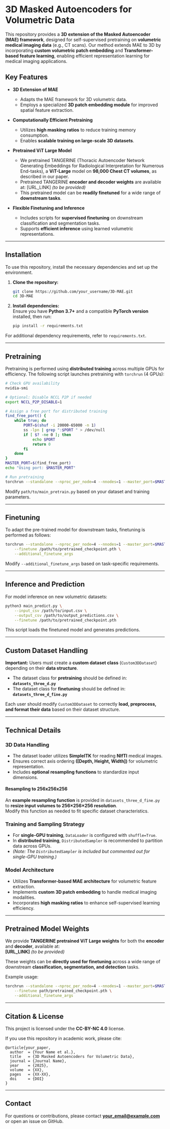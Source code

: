 # 3D Masked Autoencoders for Volumetric Data

This repository provides a **3D extension of the Masked Autoencoder (MAE) framework**, designed for self-supervised pretraining on **volumetric medical imaging data** (e.g., CT scans). Our method extends MAE to 3D by incorporating **custom volumetric patch embedding** and **Transformer-based feature learning**, enabling efficient representation learning for medical imaging applications.

## Key Features

- **3D Extension of MAE**  
  - Adapts the MAE framework for 3D volumetric data.  
  - Employs a specialized **3D patch embedding module** for improved spatial feature extraction.  

- **Computationally Efficient Pretraining**  
  - Utilizes **high masking ratios** to reduce training memory consumption.  
  - Enables **scalable training on large-scale 3D datasets**.  

- **Pretrained ViT Large Model**  
  - We pretrained TANGERINE (Thoracic Autoencoder Network Generating Embeddings for Radiological Interpretation for Numerous End-tasks), a **ViT-Large** model on **98,000 Chest CT volumes**, as described in our paper.  
  - Pretrained TANGERINE **encoder and decoder weights** are available at: [URL_LINK] *(to be provided)*  
  - This pretrained model can be **readily finetuned** for a wide range of **downstream tasks**.

- **Flexible Finetuning and Inference**  
  - Includes scripts for **supervised finetuning** on downstream classification and segmentation tasks.  
  - Supports **efficient inference** using learned volumetric representations.  

---

## Installation

To use this repository, install the necessary dependencies and set up the environment.

1. **Clone the repository:**
   ```bash
   git clone https://github.com/your_username/3D-MAE.git
   cd 3D-MAE
   ```

2. **Install dependencies:**  
   Ensure you have **Python 3.7+** and a compatible **PyTorch version** installed, then run:
   ```bash
   pip install -r requirements.txt
   ```

For additional dependency requirements, refer to `requirements.txt`.

---

## Pretraining

Pretraining is performed using **distributed training** across multiple GPUs for efficiency. The following script launches pretraining with `torchrun` (4 GPUs):

```bash
# Check GPU availability
nvidia-smi

# Optional: Disable NCCL P2P if needed
export NCCL_P2P_DISABLE=1

# Assign a free port for distributed training
find_free_port() {
    while true; do
        PORT=$(shuf -i 20000-65000 -n 1)
        ss -lpn | grep ":$PORT " > /dev/null
        if [ $? -ne 0 ]; then
            echo $PORT
            return 0
        fi
    done
}
MASTER_PORT=$(find_free_port)
echo "Using port: $MASTER_PORT"

# Run pretraining
torchrun --standalone --nproc_per_node=4 --nnodes=1 --master_port=$MASTER_PORT path/to/main_pretrain.py
```

Modify `path/to/main_pretrain.py` based on your dataset and training parameters.

---

## Finetuning

To adapt the pre-trained model for downstream tasks, finetuning is performed as follows:

```bash
torchrun --standalone --nproc_per_node=4 --nnodes=1 --master_port=$MASTER_PORT path/to/main_finetune.py \
    --finetune /path/to/pretrained_checkpoint.pth \
    --additional_finetune_args
```

Modify `--additional_finetune_args` based on task-specific requirements.

---

## Inference and Prediction

For model inference on new volumetric datasets:

```bash
python3 main_predict.py \
    --input_csv /path/to/input.csv \
    --output_csv /path/to/output_predictions.csv \
    --finetune /path/to/pretrained_checkpoint.pth
```

This script loads the finetuned model and generates predictions.

---

## Custom Dataset Handling

**Important:** Users must create a **custom dataset class** (`Custom3DDataset`) depending on their **data structure**.  
- The dataset class for **pretraining** should be defined in:  
  **`datasets_three_d.py`**  
- The dataset class for **finetuning** should be defined in:  
  **`datasets_three_d_fine.py`**

Each user should modify `Custom3DDataset` to correctly **load, preprocess, and format their data** based on their dataset structure.

---

## Technical Details

### **3D Data Handling**  
- The dataset loader utilizes **SimpleITK** for reading **NIfTI** medical images.  
- Ensures correct axis ordering **([Depth, Height, Width])** for volumetric representation.  
- Includes **optional resampling functions** to standardize input dimensions.

#### **Resampling to 256x256x256**  
An **example resampling function** is provided in `datasets_three_d_fine.py` to **resize input volumes to 256×256×256 resolution**.  
Modify this function as needed to fit specific dataset characteristics.

### **Training and Sampling Strategy**  
- For **single-GPU training**, `DataLoader` is configured with `shuffle=True`.  
- In **distributed training**, `DistributedSampler` is recommended to partition data across GPUs.  
- *(Note: The `DistributedSampler` is included but commented out for single-GPU training.)*

### **Model Architecture**
- Utilizes **Transformer-based MAE architecture** for volumetric feature extraction.  
- Implements **custom 3D patch embedding** to handle medical imaging modalities.  
- Incorporates **high masking ratios** to enhance self-supervised learning efficiency.

---

## Pretrained Model Weights

We provide **TANGERINE pretrained ViT Large weights** for both the **encoder** and **decoder**, available at:  
**[URL_LINK]** *(to be provided)*  

These weights can be **directly used for finetuning** across a wide range of downstream **classification, segmentation, and detection** tasks.

Example usage:

```bash
torchrun --standalone --nproc_per_node=4 --nnodes=1 --master_port=$MASTER_PORT path/to/main_finetune.py \
    --finetune path/pretrained_checkpoint.pth \
    --additional_finetune_args
```

---

## Citation & License

This project is licensed under the **CC-BY-NC 4.0** license.  

If you use this repository in academic work, please cite:

```
@article{your_paper,
  author  = {Your Name et al.},
  title   = {3D Masked Autoencoders for Volumetric Data},
  journal = {Journal Name},
  year    = {2025},
  volume  = {XX},
  pages   = {XX-XX},
  doi     = {DOI}
}
```

---

## Contact

For questions or contributions, please contact **your_email@example.com** or open an issue on GitHub.


